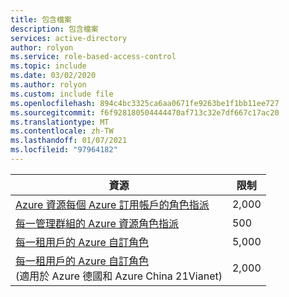 ```yaml
---
title: 包含檔案
description: 包含檔案
services: active-directory
author: rolyon
ms.service: role-based-access-control
ms.topic: include
ms.date: 03/02/2020
ms.author: rolyon
ms.custom: include file
ms.openlocfilehash: 894c4bc3325ca6aa0671fe9263be1f1bb11ee727
ms.sourcegitcommit: f6f928180504444470af713c32e7df667c17ac20
ms.translationtype: MT
ms.contentlocale: zh-TW
ms.lasthandoff: 01/07/2021
ms.locfileid: "97964182"
---
```

| 資源 | 限制 |
| --- | --- |
| [Azure 資源每個 Azure 訂用帳戶的角色指派](../../articles/role-based-access-control/overview.md) | 2,000 |
| [每一管理群組的 Azure 資源角色指派](../../articles/role-based-access-control/overview.md) | 500 |
| [每一租用戶的 Azure 自訂角色](../../articles/role-based-access-control/custom-roles.md) | 5,000 |
| [每一租用戶的 Azure 自訂角色](../../articles/role-based-access-control/custom-roles.md)<br/>(適用於 Azure 德國和 Azure China 21Vianet) | 2,000 |
